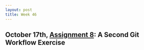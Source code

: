 ```yaml
---
layout: post
title: Week 46
---
```



## October 17th, [Assignment 8](http://www.compsci.hunter.cuny.edu/~sweiss/course_materials/cs_ossd/assignments/assignment_08_git_workflow_2.pdf):   A Second Git Workflow Exercise

